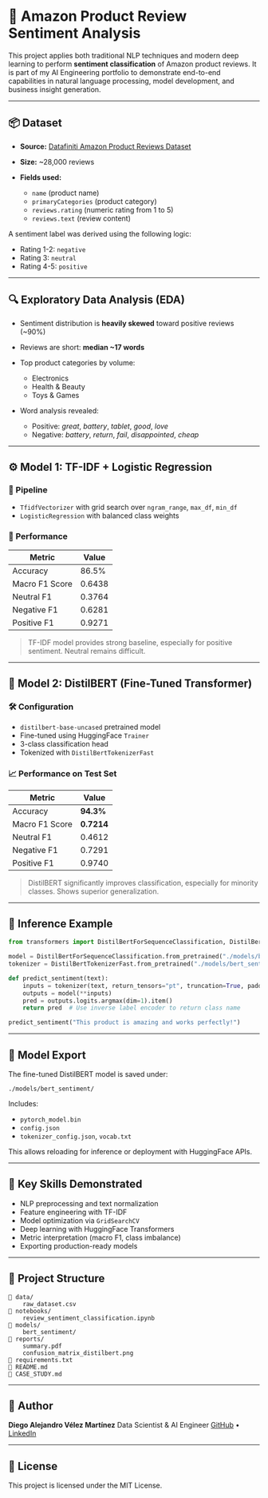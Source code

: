 # 🧠 Amazon Product Review Sentiment Analysis

This project applies both traditional NLP techniques and modern deep learning to perform **sentiment classification** of Amazon product reviews. It is part of my AI Engineering portfolio to demonstrate end-to-end capabilities in natural language processing, model development, and business insight generation.

---

## 📦 Dataset

* **Source:** [Datafiniti Amazon Product Reviews Dataset](https://www.kaggle.com/datasets/datafiniti/consumer-reviews-of-amazon-products)
* **Size:** \~28,000 reviews
* **Fields used:**

  * `name` (product name)
  * `primaryCategories` (product category)
  * `reviews.rating` (numeric rating from 1 to 5)
  * `reviews.text` (review content)

A sentiment label was derived using the following logic:

* Rating 1-2: `negative`
* Rating 3: `neutral`
* Rating 4-5: `positive`

---

## 🔍 Exploratory Data Analysis (EDA)

* Sentiment distribution is **heavily skewed** toward positive reviews (\~90%)
* Reviews are short: **median \~17 words**
* Top product categories by volume:

  * Electronics
  * Health & Beauty
  * Toys & Games
* Word analysis revealed:

  * Positive: *great*, *battery*, *tablet*, *good*, *love*
  * Negative: *battery*, *return*, *fail*, *disappointed*, *cheap*

---

## ⚙️ Model 1: TF-IDF + Logistic Regression

### 📐 Pipeline

* `TfidfVectorizer` with grid search over `ngram_range`, `max_df`, `min_df`
* `LogisticRegression` with balanced class weights

### 🧪 Performance

| Metric         | Value  |
| -------------- | ------ |
| Accuracy       | 86.5%  |
| Macro F1 Score | 0.6438 |
| Neutral F1     | 0.3764 |
| Negative F1    | 0.6281 |
| Positive F1    | 0.9271 |

> TF-IDF model provides strong baseline, especially for positive sentiment. Neutral remains difficult.

---

## 🤖 Model 2: DistilBERT (Fine-Tuned Transformer)

### 🛠️ Configuration

* `distilbert-base-uncased` pretrained model
* Fine-tuned using HuggingFace `Trainer`
* 3-class classification head
* Tokenized with `DistilBertTokenizerFast`

### 📈 Performance on Test Set

| Metric         | Value      |
| -------------- | ---------- |
| Accuracy       | **94.3%**  |
| Macro F1 Score | **0.7214** |
| Neutral F1     | 0.4612     |
| Negative F1    | 0.7291     |
| Positive F1    | 0.9740     |

> DistilBERT significantly improves classification, especially for minority classes. Shows superior generalization.

---

## 🧪 Inference Example

```python
from transformers import DistilBertForSequenceClassification, DistilBertTokenizerFast

model = DistilBertForSequenceClassification.from_pretrained("./models/bert_sentiment")
tokenizer = DistilBertTokenizerFast.from_pretrained("./models/bert_sentiment")

def predict_sentiment(text):
    inputs = tokenizer(text, return_tensors="pt", truncation=True, padding=True, max_length=256)
    outputs = model(**inputs)
    pred = outputs.logits.argmax(dim=1).item()
    return pred  # Use inverse label encoder to return class name

predict_sentiment("This product is amazing and works perfectly!")
```

---

## 💾 Model Export

The fine-tuned DistilBERT model is saved under:

```
./models/bert_sentiment/
```

Includes:

* `pytorch_model.bin`
* `config.json`
* `tokenizer_config.json`, `vocab.txt`

This allows reloading for inference or deployment with HuggingFace APIs.

---

## 📌 Key Skills Demonstrated

* NLP preprocessing and text normalization
* Feature engineering with TF-IDF
* Model optimization via `GridSearchCV`
* Deep learning with HuggingFace Transformers
* Metric interpretation (macro F1, class imbalance)
* Exporting production-ready models

---

## 📍 Project Structure

```
📁 data/
    raw_dataset.csv
📁 notebooks/
    review_sentiment_classification.ipynb
📁 models/
    bert_sentiment/
📁 reports/
    summary.pdf
    confusion_matrix_distilbert.png
📄 requirements.txt
📄 README.md
📄 CASE_STUDY.md
```

---

## 🧠 Author

**Diego Alejandro Vélez Martínez**
Data Scientist & AI Engineer
[GitHub](https://github.com/diegoavelez) • [LinkedIn](https://www.linkedin.com/in/diegoavelezm/)

---

## 📄 License

This project is licensed under the MIT License.
